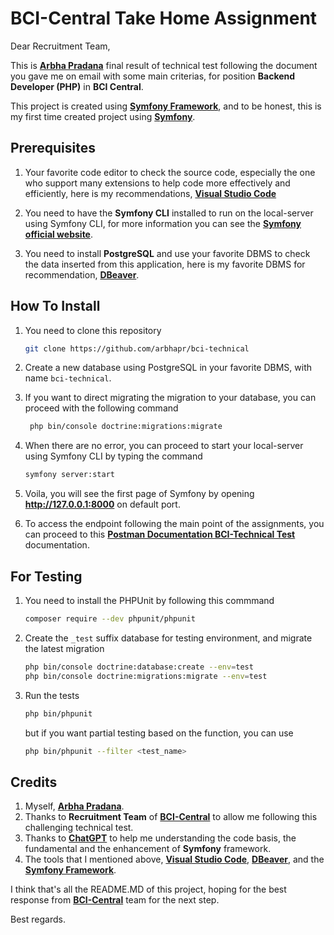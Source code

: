 # BCI-Central Take Home Assignment

Dear Recruitment Team,

This is **[Arbha Pradana](https://linkedin.com/in/arbhapr)** final result of technical test following the document you gave me on email with some main criterias, for position **Backend Developer (PHP)** in **BCI Central**.

This project is created using **[Symfony Framework](https://symfony.com)**, and to be honest, this is my first time created project using **[Symfony](https://symfony.com)**.

## Prerequisites
1. Your favorite code editor to check the source code, especially the one who support many extensions to help code more effectively and efficiently, here is my recommendations, **[Visual Studio Code](https://code.visualstudio.com/download)**

2. You need to have the **Symfony CLI** installed to run on the local-server using Symfony CLI, for more information you can see the **[Symfony official website](symfony.com/download)**.

3. You need to install **PostgreSQL** and use your favorite DBMS to check the data inserted from this application, here is my favorite DBMS for recommendation, **[DBeaver](https://dbeaver.io/download/)**.

## How To Install
1. You need to clone this repository

   ```bash
   git clone https://github.com/arbhapr/bci-technical
   ```
   
2. Create a new database using PostgreSQL in your favorite DBMS, with name ```bci-technical```.
3. If you want to direct migrating the migration to your database, you can proceed with the following command
   ```bash
    php bin/console doctrine:migrations:migrate
   ```
4. When there are no error, you can proceed to start your local-server using Symfony CLI by typing the command
   ```bash
   symfony server:start
   ```
5. Voila, you will see the first page of Symfony by opening **http://127.0.0.1:8000** on default port.
6. To access the endpoint following the main point of the assignments, you can proceed to this **[Postman Documentation BCI-Technical Test](https://documenter.getpostman.com/view/7480974/2sAXjNXqvv)** documentation.

## For Testing
1. You need to install the PHPUnit by following this commmand
   
   ```bash
   composer require --dev phpunit/phpunit
   ```
   
2. Create the ```_test``` suffix database for testing environment, and migrate the latest migration

   ```bash
   php bin/console doctrine:database:create --env=test
   php bin/console doctrine:migrations:migrate --env=test
   ```
3. Run the tests

   ```bash
   php bin/phpunit
   ```
   
   but if you want partial testing based on the function, you can use
   
   ```bash
   php bin/phpunit --filter <test_name>
   ```

## Credits
1. Myself, **[Arbha Pradana](https://linkedin.com/in/arbhapr)**.
2. Thanks to **Recruitment Team** of **[BCI-Central](https://www.bcicentral.com/)** to allow me following this challenging technical test.
3. Thanks to **[ChatGPT](https://chatgpt.com)** to help me understanding the code basis, the fundamental and the enhancement of **Symfony** framework.
4. The tools that I mentioned above, **[Visual Studio Code](https://code.visualstudio.com/)**, **[DBeaver](https://dbeaver.io/)**, and the **[Symfony Framework](symfony.com/)**.

I think that's all the README.MD of this project, hoping for the best response from **[BCI-Central](https://www.bcicentral.com/)** team for the next step.

Best regards.